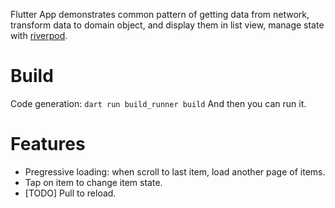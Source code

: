 Flutter App demonstrates common pattern of getting data from network, transform data to domain object, and display them in list view, manage state with [riverpod](https://docs-v2.riverpod.dev/).

# Build

Code generation: `dart run build_runner build`
And then you can run it.

# Features

- Pregressive loading: when scroll to last item, load another page of items.
- Tap on item to change item state.
- [TODO] Pull to reload.
